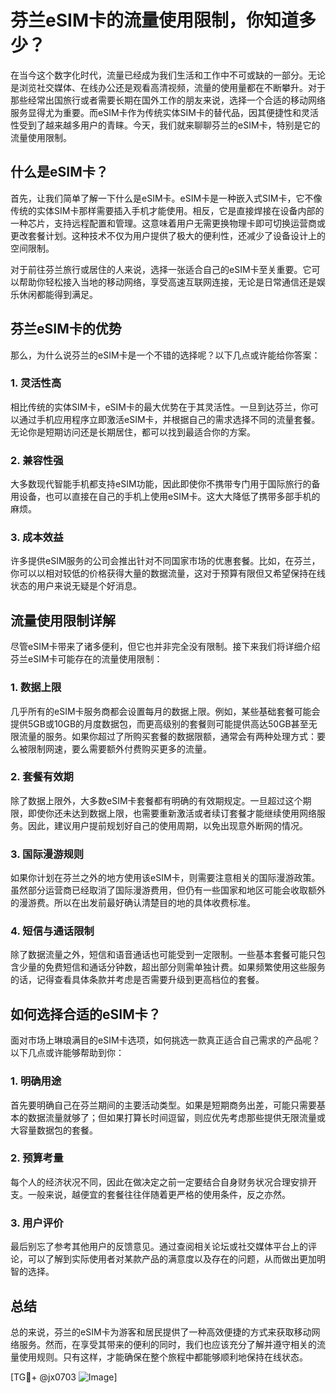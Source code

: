 # 芬兰eSIM卡的流量使用限制，你知道多少？

在当今这个数字化时代，流量已经成为我们生活和工作中不可或缺的一部分。无论是浏览社交媒体、在线办公还是观看高清视频，流量的使用量都在不断攀升。对于那些经常出国旅行或者需要长期在国外工作的朋友来说，选择一个合适的移动网络服务显得尤为重要。而eSIM卡作为传统实体SIM卡的替代品，因其便捷性和灵活性受到了越来越多用户的青睐。今天，我们就来聊聊芬兰的eSIM卡，特别是它的流量使用限制。

## 什么是eSIM卡？

首先，让我们简单了解一下什么是eSIM卡。eSIM卡是一种嵌入式SIM卡，它不像传统的实体SIM卡那样需要插入手机才能使用。相反，它是直接焊接在设备内部的一种芯片，支持远程配置和管理。这意味着用户无需更换物理卡即可切换运营商或更改套餐计划。这种技术不仅为用户提供了极大的便利性，还减少了设备设计上的空间限制。

对于前往芬兰旅行或居住的人来说，选择一张适合自己的eSIM卡至关重要。它可以帮助你轻松接入当地的移动网络，享受高速互联网连接，无论是日常通信还是娱乐休闲都能得到满足。

## 芬兰eSIM卡的优势

那么，为什么说芬兰的eSIM卡是一个不错的选择呢？以下几点或许能给你答案：

### 1. 灵活性高
相比传统的实体SIM卡，eSIM卡的最大优势在于其灵活性。一旦到达芬兰，你可以通过手机应用程序立即激活eSIM卡，并根据自己的需求选择不同的流量套餐。无论你是短期访问还是长期居住，都可以找到最适合你的方案。

### 2. 兼容性强
大多数现代智能手机都支持eSIM功能，因此即使你不携带专门用于国际旅行的备用设备，也可以直接在自己的手机上使用eSIM卡。这大大降低了携带多部手机的麻烦。

### 3. 成本效益
许多提供eSIM服务的公司会推出针对不同国家市场的优惠套餐。比如，在芬兰，你可以以相对较低的价格获得大量的数据流量，这对于预算有限但又希望保持在线状态的用户来说无疑是个好消息。

## 流量使用限制详解

尽管eSIM卡带来了诸多便利，但它也并非完全没有限制。接下来我们将详细介绍芬兰eSIM卡可能存在的流量使用限制：

### 1. 数据上限
几乎所有的eSIM卡服务商都会设置每月的数据上限。例如，某些基础套餐可能会提供5GB或10GB的月度数据包，而更高级别的套餐则可能提供高达50GB甚至无限流量的服务。如果你超过了所购买套餐的数据限额，通常会有两种处理方式：要么被限制网速，要么需要额外付费购买更多的流量。

### 2. 套餐有效期
除了数据上限外，大多数eSIM卡套餐都有明确的有效期规定。一旦超过这个期限，即使你还未达到数据上限，也需要重新激活或者续订套餐才能继续使用网络服务。因此，建议用户提前规划好自己的使用周期，以免出现意外断网的情况。

### 3. 国际漫游规则
如果你计划在芬兰之外的地方使用该eSIM卡，则需要注意相关的国际漫游政策。虽然部分运营商已经取消了国际漫游费用，但仍有一些国家和地区可能会收取额外的漫游费。所以在出发前最好确认清楚目的地的具体收费标准。

### 4. 短信与通话限制
除了数据流量之外，短信和语音通话也可能受到一定限制。一些基本套餐可能只包含少量的免费短信和通话分钟数，超出部分则需单独计费。如果频繁使用这些服务的话，记得查看具体条款并考虑是否需要升级到更高档位的套餐。

## 如何选择合适的eSIM卡？

面对市场上琳琅满目的eSIM卡选项，如何挑选一款真正适合自己需求的产品呢？以下几点或许能够帮助到你：

### 1. 明确用途
首先要明确自己在芬兰期间的主要活动类型。如果是短期商务出差，可能只需要基本的数据流量就够了；但如果打算长时间逗留，则应优先考虑那些提供无限流量或大容量数据包的套餐。

### 2. 预算考量
每个人的经济状况不同，因此在做决定之前一定要结合自身财务状况合理安排开支。一般来说，越便宜的套餐往往伴随着更严格的使用条件，反之亦然。

### 3. 用户评价
最后别忘了参考其他用户的反馈意见。通过查阅相关论坛或社交媒体平台上的评论，可以了解到实际使用者对某款产品的满意度以及存在的问题，从而做出更加明智的选择。

## 总结

总的来说，芬兰的eSIM卡为游客和居民提供了一种高效便捷的方式来获取移动网络服务。然而，在享受其带来的便利的同时，我们也应该充分了解并遵守相关的流量使用规则。只有这样，才能确保在整个旅程中都能够顺利地保持在线状态。

[TG💪+ @jx0703 ![Image](https://github.com/user-attachments/assets/dbca1d08-cadb-493c-b0ec-ad6f7a83f270)]